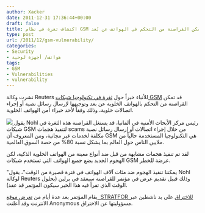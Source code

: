 ```yaml
---
author: Xacker
date: 2011-12-31 17:36:44+00:00
draft: false
title: اكتشاف ثغرة في نظام GSM تمكن القراصنة من التحكم في الهواتف عن بُعد
type: post
url: /2011/12/gsm-vulnerability/
categories:
- Security
- هواتف/ أجهزة لوحية
tags:
- GSM
- Vulnerabilities
- vulnerability
---
```


نشرت وكالة Reuters للأنباء خبراً حول [ثغرة في تكنولوجيا شبكات GSM](http://www.reuters.com/article/2011/12/27/uk-mobile-security-idUSLNE7BQ00220111227) قد تمكن القراصنة من التحكم بالهواتف الخلوية عن بعد وتوجيهها لإرسال رسائل نصية أو إجراء اتصالات خلوية، وذلك وفقاً لأحد خبراء أمن الهواتف الخلوية.




[![](https://www.it-scoop.com/wp-content/uploads/2011/12/mobile_phone.jpg)
](https://www.it-scoop.com/wp-content/uploads/2011/12/mobile_phone.jpg)يقول Nohl رئيس مركز الأبحاث الأمنية في ألمانيا، قد يستغل القراصنة هذه الثغرة في شبكات GSM لتنفيذ هجمات scams من خلال إجراء اتصالات أو إرسال رسائل نصية مكلفة لخدمات غير مجانية، ومن المعروف أن GSM هي التكنولوجيا المستخدمة حالياً من ملايين الناس حول العالم بما يشكل نسبة 80% من حصة السوق العالمية.




لقد تم تنفيذ هجمات مشابهة من قبل ضد أنواع معينة من الهواتف الخلوية الذكية، لكن الهجوم الجديد يضع جميع الهواتف التي تستخدم شبكات GSM عرضة للخطر.




"يمكننا تنفيذ الهجوم ضد مئات آلاف الهواتف في فترة قصيرة من الوقت"، يقول Nohl لوكالة Reuters وذلك قبيل تقديم عرض في مؤتمر للقراصنة سيعقد في برلين (بحلول الوقت الذي تقرأ فيه هذا الخبر سيكون المؤتمر قد عقد).


يقام المؤتمر بعد عدة أيام من [تعرض موقع  STRATFOR للاختراق](https://www.it-scoop.com/2011/12/anonymous-stratfor/) على يد ناشطين عبر الانترنت وقد أعلنت Anonymous مسؤوليتها عن الاختراق.
